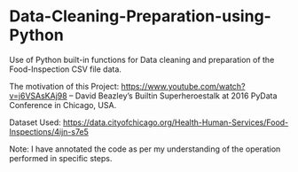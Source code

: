 # Data-Cleaning-Preparation-using-Python
Use of Python built-in functions for Data cleaning and preparation of the Food-Inspection CSV file data.

The motivation of this Project:
https://www.youtube.com/watch?v=j6VSAsKAj98 – David Beazley’s Builtin Superheroestalk at 2016 PyData Conference in Chicago, USA.

Dataset Used:
https://data.cityofchicago.org/Health-Human-Services/Food-Inspections/4ijn-s7e5

Note: I have annotated the code as per my understanding of the operation performed in specific steps.
